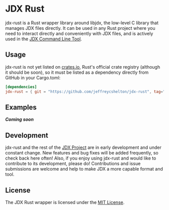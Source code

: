 # JDX Rust

jdx-rust is a Rust wrapper library around libjdx, the low-level C library that manages JDX files directly. It can be used in any Rust project where you need to interact directly and conveniently with JDX files, and is actively used in the [JDX Command Line Tool](https://github.com/jeffreycshelton/jdx-clt).

## Usage

jdx-rust is not yet listed on [crates.io](https://crates.io), Rust's official crate registry (although it should be soon), so it must be listed as a dependency directly from GitHub in your Cargo.toml:

```toml
[dependencies]
jdx-rust = { git = "https://github.com/jeffreycshelton/jdx-rust", tag="v0.3.0-alpha" }
```

## Examples

***Coming soon***

## Development

jdx-rust and the rest of the [JDX Project](https://github.com/jeffreycshelton/jdx) are in early development and under constant change. New features and bug fixes will be added frequently, so check back here often! Also, if you enjoy using jdx-rust and would like to contribute to its development, please do! Contributions and issue submissions are welcome and help to make JDX a more capable format and tool.

## License

The JDX Rust wrapper is licensed under the [MIT License](LICENSE).